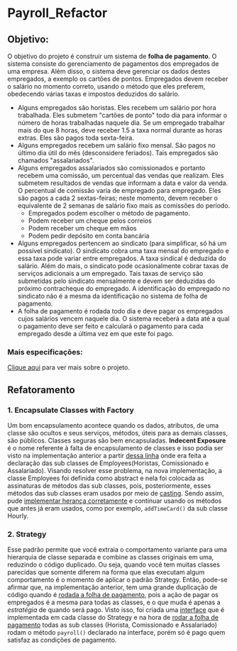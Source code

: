 # Payroll_Refactor

## Objetivo:
O objetivo do projeto é construir um sistema de **folha de pagamento**. O sistema consiste do
gerenciamento de pagamentos dos empregados de uma empresa. Além disso, o sistema deve
gerenciar os dados destes empregados, a exemplo os cartões de pontos. Empregados devem receber
o salário no momento correto, usando o método que eles preferem, obedecendo várias taxas e
impostos deduzidos do salário.
* Alguns empregados são horistas. Eles recebem um salário por hora trabalhada. Eles
submetem "cartões de ponto" todo dia para informar o número de horas trabalhadas naquele
dia. Se um empregado trabalhar mais do que 8 horas, deve receber 1.5 a taxa normal
durante as horas extras. Eles são pagos toda sexta-feira.
* Alguns empregados recebem um salário fixo mensal. São pagos no último dia útil do mês
(desconsidere feriados). Tais empregados são chamados "assalariados".
* Alguns empregados assalariados são comissionados e portanto recebem uma comissão, um
percentual das vendas que realizam. Eles submetem resultados de vendas que informam a
data e valor da venda. O percentual de comissão varia de empregado para empregado. Eles
são pagos a cada 2 sextas-feiras; neste momento, devem receber o equivalente de 2 semanas
de salário fixo mais as comissões do período.
  * Empregados podem escolher o método de pagamento.
  * Podem receber um cheque pelos correios
  * Podem receber um cheque em mãos
  * Podem pedir depósito em conta bancária
* Alguns empregados pertencem ao sindicato (para simplificar, só há um possível sindicato).
O sindicato cobra uma taxa mensal do empregado e essa taxa pode variar entre
empregados. A taxa sindical é deduzida do salário. Além do mais, o sindicato pode
ocasionalmente cobrar taxas de serviços adicionais a um empregado. Tais taxas de serviço
são submetidas pelo sindicato mensalmente e devem ser deduzidas do próximo
contracheque do empregado. A identificação do empregado no sindicato não é a mesma da
identificação no sistema de folha de pagamento.
* A folha de pagamento é rodada todo dia e deve pagar os empregados cujos salários vencem
naquele dia. O sistema receberá a data até a qual o pagamento deve ser feito e calculará o
pagamento para cada empregado desde a última vez em que este foi pago.

### Mais especificações:

[Clique aqui](https://github.com/bruninhaltorres/Projeto_De_Software/tree/main/Especifica%C3%A7%C3%B5es) para ver mais sobre o projeto.

## Refatoramento
### 1. Encapsulate Classes with Factory
Um bom encapsulamento acontece quando os dados, atributos, de uma classe são ocultos e seus serviços, métodos, úteis para as demais classes, são públicos. Classes seguras são bem encapsuladas. **Indecent Exposure** é o nome referente à falta de encapsulamento de classes e isso podia ser visto na implementação anterior a partir [dessa linha](https://github.com/bruninhaltorres/Payroll/blob/main/Main.java#L80) onde era feita a declaração das sub classes de Employees(Horistas, Comissionado e Assalariado).
Visando resolver esse problema, na nova implementação, a classe Employees foi definida como abstract e nela foi colocada as assinaturas de métodos das sub classes, pois, posteriormente, esses métodos das sub classes eram usados por meio de [casting](https://github.com/bruninhaltorres/Payroll/blob/main/Main.java#L163).
Sendo assim, pude [implementar herança corretamente](https://github.com/bruninhaltorres/Payroll_Refactor/blob/main/src/EmployeeMenu.java#L72) e continuar usando os métodos que antes já eram usados, como por exemplo, `addTimeCard()` da sub classe Hourly.

### 2. Strategy
Esse padrão permite que você extraia o comportamento variante para uma hierarquia de classe separada e combine as classes originais em uma, reduzindo o código duplicado. Ou seja, quando você tem muitas classes parecidas que somente diferem na forma que elas executam algum comportamento é o momento de aplicar o padrão Strategy. Então, pode-se afirmar que, na implementação anterior, tem uma grande duplicação de código quando é [rodada a folha de pagamento](https://github.com/bruninhaltorres/Payroll/blob/6dcf7d4f604309489cd848d35444e7d3dae424ec/src/payment/Payroll.java#L29), pois a ação de pagar os empregados é a mesma para todas as classes, e o que muda é apenas a *estratégia* de quando será pago.
Visto isso, foi criada uma [interface](https://github.com/bruninhaltorres/Payroll_Refactor/blob/main/src/strategy/StrategyPayment.java) que é implementada em cada classe do Strategy e na hora de [rodar a folha de pagamento](https://github.com/bruninhaltorres/Payroll_Refactor/blob/main/src/Main.java#L275) todas as sub classes (Horista, Comissionado e Assalariado) rodam o método `payroll()` declarado na interface, porém só é pago quem satisfaz as condições de pagamento.
